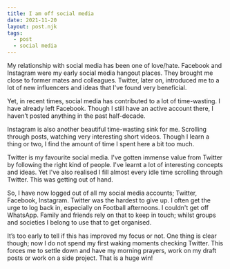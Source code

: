 ```yaml
---
title: I am off social media
date: 2021-11-20
layout: post.njk
tags:
  - post
  - social media
---
```

My relationship with social media has been one of love/hate. Facebook and Instagram were my early social media hangout places. They brought me close to former mates and colleagues. Twitter, later on, introduced me to a lot of new influencers and ideas that I've found very beneficial.

Yet, in recent times, social media has contributed to a lot of time-wasting. I have already left Facebook. Though I still have an active account there, I haven’t posted anything in the past half-decade. 

Instagram is also another beautiful time-wasting sink for me. Scrolling through posts, watching very interesting short videos. Though I learn a thing or two, I find the amount of time I spent here a bit too much.

Twitter is my favourite social media. I've gotten immense value from Twitter by following the right kind of people. I've learnt a lot of interesting concepts and ideas. Yet I've also realised I fill almost every idle time scrolling through Twitter. This was getting out of hand.

So, I have now logged out of all my social media accounts; Twitter, Facebook, Instagram. Twitter was the hardest to give up. I often get the urge to log back in, especially on Football afternoons.
I couldn't get off WhatsApp. Family and friends rely on that to keep in touch; whilst groups and societies I belong to use that to get organised.

It’s too early to tell if this has improved my focus or not. One thing is clear though; now I do not spend my first waking moments checking Twitter. This forces me to settle down and have my morning prayers, work on my draft posts or work on a side project. That is a huge win!
